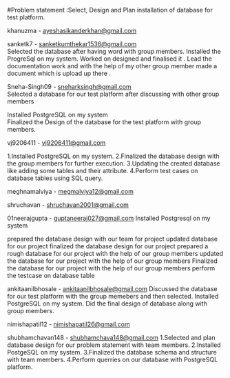 #Problem statement :Select, Design and Plan installation of database for test platform.  


khanuzma - ayeshasikanderkhan@gmail.com  

sanketk7 - sanketkumthekar1536@gmail.com  
Selected the database after having word with group members.
Installed the ProgreSql on my system.
Worked on designed and finalised it .
Lead the documentation work and with the help of my other group member made a document which is upload up there .

Sneha-Singh09 - sneharksingh@gmail.com                          
Selected a database for our test platform after discussing with other group members 

Installed PostgreSQL on my system                                 
Finalized the Design of the database for the test platform with group members. 

vj9206411 - vj9206411@gmail.com

1.Installed PostgreSQL on my system.
2.Finalized the database design with the group members for further execution.
3.Updating the created database like adding some tables and their attribute.
4.Perform test cases on database tables using SQL query.


meghnamalviya - megmalviya12@gmail.com

shruchavan - shruchavan2001@gmail.com

01neerajgupta - guptaneeraj027@gmail.com
Installed Postgresql on my system

prepared the database design with our team for project
updated database for our project
finalized the database design for our project
prepared a rough database for our project with the help of our group members
updated the database for our project with the help of our group members
Finalized the database for our project with the help of our group members
perform the testcase on database table



ankitaanilbhosale - ankitaanilbhosale@gmail.com
Discussed the database for our test platform with the group memebers and then selected.
Installed PostgreSQL on my system.
Did the final design of database along with group members.

nimishapatil12 - nimishapatil26@gmail.com

shubhamchavan148 - shubhamchava148@gmail.com
1.Selected and plan database design for our problem statement with team members.
2.Installed PostgeSQL on my system.
3.Finalized the database schema and structure with team members.
4.Perform querries on our database with PostgreSQL platform.
